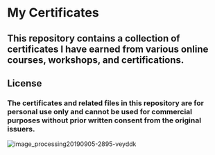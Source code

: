 # My Certificates

## This repository contains a collection of certificates I have earned from various online courses, workshops, and certifications. 

## License

### The certificates and related files in this repository are for personal use only and cannot be used for commercial purposes without prior written consent from the original issuers.

![image_processing20190905-2895-veyddk](https://user-images.githubusercontent.com/92849974/186728702-6718d53b-ddc3-4669-af98-414a99d3ea08.gif)


